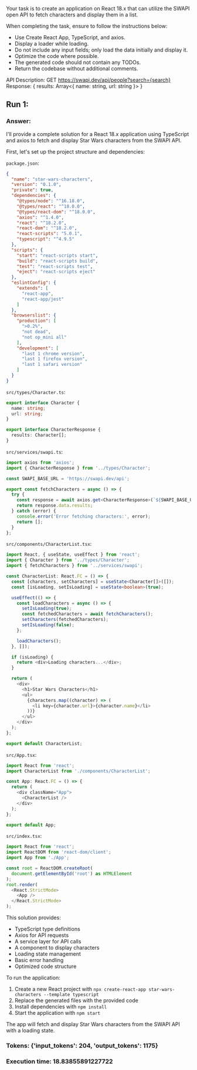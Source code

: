 Your task is to create an application on React 18.x that can utilize the SWAPI open API to fetch characters and display them in a list.

When completing the task, ensure to follow the instructions below:
- Use Create React App, TypeScript, and axios.
- Display a loader while loading.
- Do not include any input fields; only load the data initially and display it.
- Optimize the code where possible.
- The generated code should not contain any TODOs.
- Return the codebase without additional comments.

API Description:
GET https://swapi.dev/api/people?search={search}
Response:
{ results: Array<{ name: string, url: string }> }

## Run 1:
### Answer:
I'll provide a complete solution for a React 18.x application using TypeScript and axios to fetch and display Star Wars characters from the SWAPI API.

First, let's set up the project structure and dependencies:

`package.json`:
```json
{
  "name": "star-wars-characters",
  "version": "0.1.0",
  "private": true,
  "dependencies": {
    "@types/node": "^16.18.0",
    "@types/react": "^18.0.0",
    "@types/react-dom": "^18.0.0",
    "axios": "^1.4.0",
    "react": "^18.2.0",
    "react-dom": "^18.2.0",
    "react-scripts": "5.0.1",
    "typescript": "^4.9.5"
  },
  "scripts": {
    "start": "react-scripts start",
    "build": "react-scripts build",
    "test": "react-scripts test",
    "eject": "react-scripts eject"
  },
  "eslintConfig": {
    "extends": [
      "react-app",
      "react-app/jest"
    ]
  },
  "browserslist": {
    "production": [
      ">0.2%",
      "not dead",
      "not op_mini all"
    ],
    "development": [
      "last 1 chrome version",
      "last 1 firefox version",
      "last 1 safari version"
    ]
  }
}
```

`src/types/Character.ts`:
```typescript
export interface Character {
  name: string;
  url: string;
}

export interface CharacterResponse {
  results: Character[];
}
```

`src/services/swapi.ts`:
```typescript
import axios from 'axios';
import { CharacterResponse } from '../types/Character';

const SWAPI_BASE_URL = 'https://swapi.dev/api';

export const fetchCharacters = async () => {
  try {
    const response = await axios.get<CharacterResponse>(`${SWAPI_BASE_URL}/people`);
    return response.data.results;
  } catch (error) {
    console.error('Error fetching characters:', error);
    return [];
  }
};
```

`src/components/CharacterList.tsx`:
```typescript
import React, { useState, useEffect } from 'react';
import { Character } from '../types/Character';
import { fetchCharacters } from '../services/swapi';

const CharacterList: React.FC = () => {
  const [characters, setCharacters] = useState<Character[]>([]);
  const [isLoading, setIsLoading] = useState<boolean>(true);

  useEffect(() => {
    const loadCharacters = async () => {
      setIsLoading(true);
      const fetchedCharacters = await fetchCharacters();
      setCharacters(fetchedCharacters);
      setIsLoading(false);
    };

    loadCharacters();
  }, []);

  if (isLoading) {
    return <div>Loading characters...</div>;
  }

  return (
    <div>
      <h1>Star Wars Characters</h1>
      <ul>
        {characters.map((character) => (
          <li key={character.url}>{character.name}</li>
        ))}
      </ul>
    </div>
  );
};

export default CharacterList;
```

`src/App.tsx`:
```typescript
import React from 'react';
import CharacterList from './components/CharacterList';

const App: React.FC = () => {
  return (
    <div className="App">
      <CharacterList />
    </div>
  );
};

export default App;
```

`src/index.tsx`:
```typescript
import React from 'react';
import ReactDOM from 'react-dom/client';
import App from './App';

const root = ReactDOM.createRoot(
  document.getElementById('root') as HTMLElement
);
root.render(
  <React.StrictMode>
    <App />
  </React.StrictMode>
);
```

This solution provides:
- TypeScript type definitions
- Axios for API requests
- A service layer for API calls
- A component to display characters
- Loading state management
- Basic error handling
- Optimized code structure

To run the application:
1. Create a new React project with `npx create-react-app star-wars-characters --template typescript`
2. Replace the generated files with the provided code
3. Install dependencies with `npm install`
4. Start the application with `npm start`

The app will fetch and display Star Wars characters from the SWAPI API with a loading state.

### Tokens: {'input_tokens': 204, 'output_tokens': 1175}
### Execution time: 18.83855891227722
